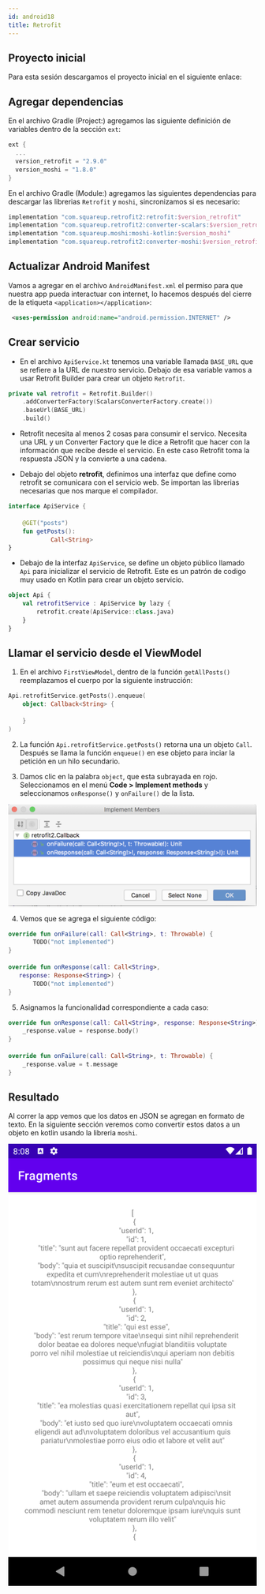```yaml
---
id: android18
title: Retrofit
---
```


## Proyecto inicial

Para esta sesión descargamos el proyecto inicial en el siguiente enlace:

<!-- [⬇️  Proyecto - RecyclerView Inicio](../downloads/Retrofit-Inicial.zip) -->

## Agregar dependencias

En el archivo Gradle (Project:) agregamos las siguiente definición de variables dentro de la sección `ext`:

```kotlin
ext {
  ...
  version_retrofit = "2.9.0"
  version_moshi = "1.8.0"
}
```

En el archivo Gradle (Module:) agregamos las siguientes dependencias para descargar las librerias `Retrofit` y `moshi`, sincronizamos si es necesario:

```kotlin
implementation "com.squareup.retrofit2:retrofit:$version_retrofit"
implementation "com.squareup.retrofit2:converter-scalars:$version_retrofit"
implementation "com.squareup.moshi:moshi-kotlin:$version_moshi"
implementation "com.squareup.retrofit2:converter-moshi:$version_retrofit"
```

## Actualizar Android Manifest

Vamos a agregar en el archivo `AndroidManifest.xml` el permiso para que nuestra app pueda interactuar con internet, lo hacemos después del cierre de la etiqueta `<application></application>`:

```xml
 <uses-permission android:name="android.permission.INTERNET" />
```

## Crear servicio

* En el archivo `ApiService.kt` tenemos una variable llamada `BASE_URL` que se refiere a la URL de nuestro servicio. Debajo de esa variable vamos a usar Retrofit Builder para crear un objeto `Retrofit`.

```kotlin
private val retrofit = Retrofit.Builder()
    .addConverterFactory(ScalarsConverterFactory.create())
    .baseUrl(BASE_URL)
    .build()
```

* Retrofit necesita al menos 2 cosas para consumir el servico. Necesita una URL y un Converter Factory que le dice a Retrofit que hacer con la información que recibe desde el servicio. En este caso Retrofit toma la respuesta JSON y la convierte a una cadena.

* Debajo del objeto **retrofit**, definimos una interfaz que define como retrofit se comunicara con el servicio web. Se importan las librerias necesarias que nos marque el compilador.

```kotlin
interface ApiService {

    @GET("posts")
    fun getPosts():
            Call<String>
}

```

* Debajo de la interfaz `ApiService`, se define un objeto público llamado `Api` para inicializar el servicio de Retrofit. Este es un patrón de codigo muy usado en Kotlin para crear un objeto servicio.

```kotlin
object Api {
    val retrofitService : ApiService by lazy {
        retrofit.create(ApiService::class.java)
    }
}
```

## Llamar el servicio desde el ViewModel

1. En el archivo `FirstViewModel`, dentro de la función `getAllPosts()` reemplazamos el cuerpo por la siguiente instrucción:

```kotlin
Api.retrofitService.getPosts().enqueue(
    object: Callback<String> {

    }
)
```

2. La función `Api.retrofitService.getPosts()` retorna una un objeto `Call`. Después se llama la función `enqueue()` en ese objeto para inciar la petición en un hilo secundario.

3. Damos clic en la palabra `object`, que esta subrayada en rojo. Seleccionamos en el menú **Code > Implement methods** y seleccionamos `onResponse()` y `onFailure()` de la lista.

![image](/img/android/68.png)

4. Vemos que se agrega el siguiente código:

```kotlin
override fun onFailure(call: Call<String>, t: Throwable) {
       TODO("not implemented")
}

override fun onResponse(call: Call<String>,
   response: Response<String>) {
       TODO("not implemented")
}
```

5. Asignamos la funcionalidad correspondiente a cada caso:

```kotlin
override fun onResponse(call: Call<String>, response: Response<String>) {
    _response.value = response.body()
}

override fun onFailure(call: Call<String>, t: Throwable) {
    _response.value = t.message
}
```

## Resultado

Al correr la app vemos que los datos en JSON se agregan en formato de texto. En la siguiente sección veremos como convertir estos datos a un objeto en kotlin usando la libreria `moshi`.

![image](/img/android/69.png)
